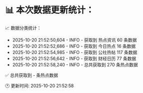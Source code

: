 📊 本次数据更新统计：
==========================

📈 数据分类统计：
- 2025-10-20 21:52:50,604 - INFO - 获取到 热点资讯 60 条数据
- 2025-10-20 21:52:52,686 - INFO - 获取到 今日热点 16 条数据
- 2025-10-20 21:52:54,985 - INFO - 获取到 公社热帖 117 条数据
- 2025-10-20 21:52:56,642 - INFO - 获取到 财经日历 77 条数据
- 2025-10-20 21:52:58,240 - INFO - 总共获取到 270 条热点数据

✅ 总共获取到 - 条热点数据

🕐 更新时间: 2025-10-20 21:52:58
